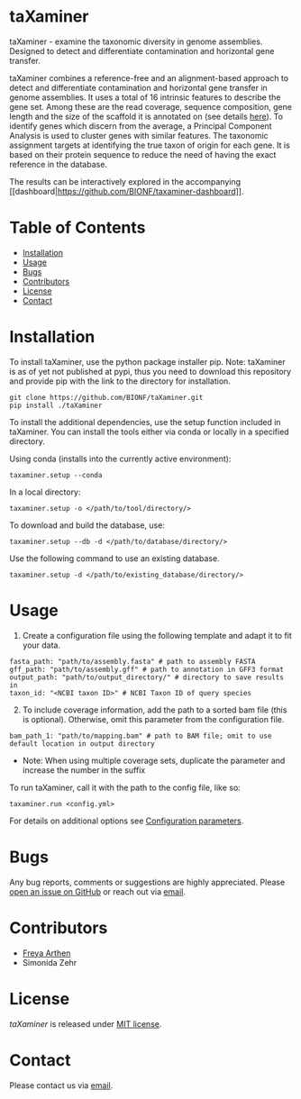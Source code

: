 # taXaminer

taXaminer - examine the taxonomic diversity in genome assemblies. Designed to detect and differentiate contamination and horizontal gene transfer. 

taXaminer combines a reference-free and an alignment-based approach to detect and differentiate contamination and horizontal gene transfer in genome assemblies. It uses a total of 16 intrinsic features to describe the gene set. Among these are the read coverage, sequence composition, gene length and the size of the scaffold it is annotated on (see details [here](https://github.com/BIONF/taXaminer/wiki/Additional-information#pca-variables)). To identify genes which discern from the average, a Principal Component Analysis is used to cluster genes with similar features. The taxonomic assignment targets at identifying the true taxon of origin for each gene. It is based on their protein sequence to reduce the need of having the exact reference in the database. 

The results can be interactively explored in the accompanying [[dashboard|https://github.com/BIONF/taxaminer-dashboard]].

# Table of Contents
* [Installation](#installation)
* [Usage](#usage)
* [Bugs](#bugs)
* [Contributors](#contributors)
* [License](#license)
* [Contact](#contact)

# Installation

To install taXaminer, use the python package installer pip. 
Note: taXaminer is as of yet not published at pypi, thus you need to download this repository and provide pip with the link to the directory for installation.
```
git clone https://github.com/BIONF/taXaminer.git
pip install ./taXaminer
```

To install the additional dependencies, use the setup function included in taXaminer. You can install the tools either via conda or locally in a specified directory.

Using conda (installs into the currently active environment):
```
taxaminer.setup --conda
```
In a local directory:
```
taxaminer.setup -o </path/to/tool/directory/>
```
To download and build the database, use:
```
taxaminer.setup --db -d </path/to/database/directory/>
```
Use the following command to use an existing database.
```
taxaminer.setup -d </path/to/existing_database/directory/>
```

# Usage
1. Create a configuration file using the following template and adapt it to fit your data.
```
fasta_path: "path/to/assembly.fasta" # path to assembly FASTA
gff_path: "path/to/assembly.gff" # path to annotation in GFF3 format
output_path: "path/to/output_directory/" # directory to save results in
taxon_id: "<NCBI taxon ID>" # NCBI Taxon ID of query species
```
2. To include coverage information, add the path to a sorted bam file (this is optional). Otherwise, omit this parameter from the configuration file.
```
bam_path_1: "path/to/mapping.bam" # path to BAM file; omit to use default location in output directory
```
* Note: When using multiple coverage sets, duplicate the parameter and increase the number in the suffix


To run taXaminer, call it with the path to the config file, like so:
```
taxaminer.run <config.yml>
```

For details on additional options see [Configuration parameters](https://github.com/BIONF/taXaminer/wiki/Configuration-parameters). 

# Bugs
Any bug reports, comments or suggestions are highly appreciated. Please [open an issue on GitHub](https://github.com/BIONF/taXaminer/issues/new) or reach out via [email](mailto:f.arthen@bio.uni-frankfurt.de).

# Contributors
* [Freya Arthen](https://github.com/fdarthen)
* Simonida Zehr

# License
*taXaminer* is released under [MIT license](https://github.com/BIONF/taXaminer/blob/master/LICENSE).

# Contact
Please contact us via [email](mailto:f.arthen@bio.uni-frankfurt.de).
